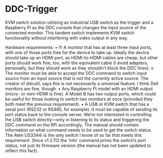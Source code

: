 # DDC-Trigger
KVM switch solution utilising an industrial USB switch as the trigger and a Raspberry Pi as the DDC console that changes the input source of the connected monitor. This tandem switch implements KVM switch functionality without interfering with video output in any way.

Hardware requirements:
•	!!! A monitor that has at least three input ports, with one of those ports free for the device to take up. Ideally the device should take up an HDMI port, as HDMI-to-HDMI cables are cheap, but other ports should work fine, too, with the equivalent cable (I avoid adapters, personally, but they should work as they shouldn’t block the DDC lines).
o	The monitor must be able to accept the DDC command to switch input source from an input source that is not the currently active source. The creator of ddcutil, says this is not necessarily a universal feature. I think Dell monitors are fine, though.
•	Any Raspberry Pi model with an HDMI output (micro- or mini-HDMI is fine). A Model B has two output ports, which could be useful for those looking to switch two monitors at once (provided they both meet the previous requirement).
•	A USB or KVM switch that has a serial port (RS232 or RS485, for example).
    It must be capable of sending its port status back to the console server. We’re not interested in controlling the USB   switch directly—only in listening to its status and triggering the DDC command on the RPi accordingly. The manual should contain information on what command needs to be used to get the switch status.
    The Aten US3344i is the only switch I know of so far that meets this requirement. Since v1.2.112 the ‘info’ command prints the switch’s port status, not just its firmware version (the manual has not been updated to reflect this fact).
